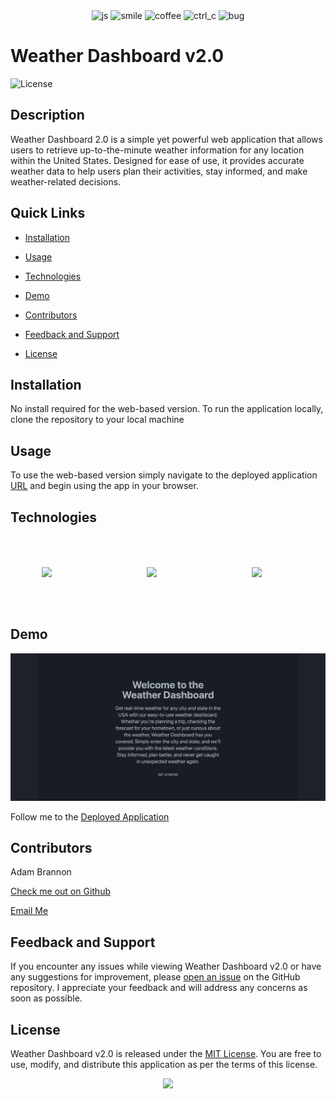 <div align="center">
<img src="https://forthebadge.com/images/badges/made-with-javascript.svg" alt="js">
<img src="https://forthebadge.com/images/badges/makes-people-smile.svg" alt="smile">
<img src="https://forthebadge.com/images/badges/powered-by-coffee.svg" alt="coffee">
<img src="https://forthebadge.com/images/badges/ctrl-c-ctrl-v.svg" alt="ctrl_c">
<img src="https://forthebadge.com/images/badges/not-a-bug-a-feature.svg" alt="bug">

</div>

<link rel="stylesheet" href="https://cdn.jsdelivr.net/gh/devicons/devicon@v2.15.1/devicon.min.css">

          
          
# Weather Dashboard v2.0 

![License](https://img.shields.io/static/v1?label=license&message=MIT&color=${badge.color})

## Description
Weather Dashboard 2.0 is a simple yet powerful web application that allows users to retrieve up-to-the-minute weather information for any location within the United States. Designed for ease of use, it provides accurate weather data to help users plan their activities, stay informed, and make weather-related decisions.

## Quick Links

- [Installation](#installation)
  
- [Usage](#usage)

- [Technologies](#technologies)

- [Demo](#demo)
  
- [Contributors](#contributors)
  
- [Feedback and Support](#feedback-and-support)
  
- [License](#license)

## Installation

No install required for the web-based version. To run the application locally, clone the repository to your local machine

## Usage

To use the web-based version simply navigate to the deployed application [URL](https://weather-app-v2-0-92h91djsl-adam-brannons-projects.vercel.app/) and begin using the app in your browser.


## Technologies

<div style="display:flex; align-items:center">
<img src="https://cdn.jsdelivr.net/gh/devicons/devicon/icons/javascript/javascript-original.svg" style="width:100px;height:auto;padding:50px;"/>
<img src="https://cdn.jsdelivr.net/gh/devicons/devicon/icons/react/react-original.svg" style="width:100px;height:auto;padding:50px;"/>
<img src="https://cdn.jsdelivr.net/gh/devicons/devicon/icons/tailwindcss/tailwindcss-plain.svg" style="width:100px;height:auto;padding:50px;color:white;"/>
</div>          


## Demo


<img src="./src/assets/wd2.gif" style="width:900px;height:auto">

Follow me to the [Deployed Application](https://weather-app-v2-0-92h91djsl-adam-brannons-projects.vercel.app/)


## Contributors
Adam Brannon

[Check me out on Github](https://github.com/adam-brannon09)

[Email Me](mailto:adam.brannon09@icloud.com)


## Feedback and Support

If you encounter any issues while viewing Weather Dashboard v2.0 or have any suggestions for improvement, please [open an issue](https://github.com/adam-brannon09/weather-app-v2.0/issues) on the GitHub repository. I appreciate your feedback and will address any concerns as soon as possible.

## License

Weather Dashboard v2.0 is released under the [MIT License](https://opensource.org/licenses/MIT). You are free to use, modify, and distribute this application as per the terms of this license.


<div align="center">
    <img src="https://forthebadge.com/images/badges/built-by-developers.svg" />
</div>